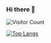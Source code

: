 ### Hi there 👋

<!--
**Orochi-Adde/Orochi-Adde** is a ✨ _special_ ✨ repository because its `README.md` (this file) appears on your GitHub profile.

Here are some ideas to get you started:

- 🔭 I’m currently working on ...
- 🌱 I’m currently learning ...
- 👯 I’m looking to collaborate on ...
- 🤔 I’m looking for help with ...
- 💬 Ask me about ...
- 📫 How to reach me: ...
- 😄 Pronouns: ...
- ⚡ Fun fact: ...
-->
![Visitor Count](https://profile-counter.glitch.me/Christmas/count.svg)
<!-- [![Top Langs](https://github-readme-stats.vercel.app/api/top-langs/?username=Orochi-Adde)](https://github.com/Orochi-Adde/github-readme-stats) -->
[![Top Langs](https://github-readme-stats.vercel.app/api/top-langs/?username=Orochi-Adde&layout=compact)](https://github.com/Orochi-Adde/github-readme-stats)
